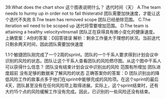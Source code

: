 39.What does the chart shov
这个图表说明什么？
选代时间（天）
A.The team needs to hurmy up in order not to fail thisteratid
团队需要加快速度，才能让这个选代不失败
B.Tne team has removed scope
团队已经册除范围。
C.The iteration wil need to be scoped up
送代将雪要增加范围。
D.The team is attaining a healthy velocityvitnsmall
团队正在获得具有微小变化的健康速度。
上确管案：A你的答案：D回答错误
解析：剩余工作量大于理想的状况。当前送代只剩余两天时间，因此团队需要加快速度


1.1个敏捷团队刚完成了一个2周的sprint。团队的一个千系人要求得到计划会议中识别的风险的状态。团队让这个干系人查看团队的风险燃尽图。从这个图中干系人可以获得什么信息？
团队没有结束计划会议中识别出的风险
范围有所增加
团队进度超前
没有足够的数据来了解风险的状态
正确答案你的答案：D
团队识别出的降低风险工作的故事点多于他们在sprint中能够完成的风险项。在这个sprint的最后4天，团队甚至没有在任何风险项上取得进展。实际上，这个sprint结束时，还有大约15个点的风险缓解工作没有完成。因此，已识别的一些风险还没有结束。

